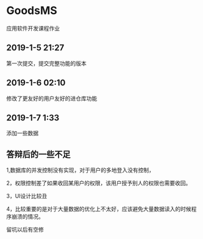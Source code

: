 # GoodsMS
应用软件开发课程作业

## 2019-1-5 21:27 

第一次提交，提交完整功能的版本

## 2019-1-6 02:10

修改了更友好的用户友好的进仓库功能

## 2019-1-7 1:33

添加一些数据

## 答辩后的一些不足

1,数据库的并发控制没有实现，对于用户的多地登入没有控制，

2，权限控制差了如果收回某用户的权限，该用户授予别人的权限也需要收回。

3，UI设计比较丑

4，比较重要的是对于大量数据的优化上不太好，应该避免大量数据读入的时候程序崩溃的情况。

留坑以后有空修

